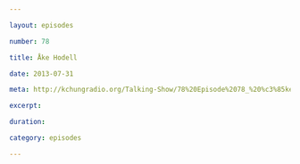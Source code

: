 ```yaml
---

layout: episodes

number: 78

title: Åke Hodell

date: 2013-07-31

meta: http://kchungradio.org/Talking-Show/78%20Episode%2078_%20%c3%85ke%20Hodell.mp3

excerpt: 

duration: 

category: episodes

---
```


